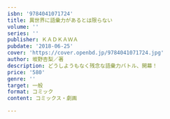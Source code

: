 ```yaml
---
isbn: '9784041071724'
title: 異世界に語彙力があるとは限らない
volume: ''
series: ''
publisher: ＫＡＤＫＡＷＡ
pubdate: '2018-06-25'
cover: 'https://cover.openbd.jp/9784041071724.jpg'
author: 坂野杏梨／著
description: どうしようもなく残念な語彙力バトル、開幕！
price: '580'
genre: ''
target: 一般
format: コミック
content: コミックス・劇画

---
```

